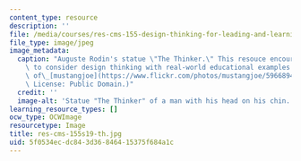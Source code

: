 ```yaml
---
content_type: resource
description: ''
file: /media/courses/res-cms-155-design-thinking-for-leading-and-learning-spring-2019/5f0534ecdc843d36846415375f684a1c_res-cms-155s19-th.jpg
file_type: image/jpeg
image_metadata:
  caption: "Auguste Rodin's statue \"The Thinker.\" This resouce encourages educators\
    \ to consider design thinking with real-world educational examples. (Image courtesy\
    \ of\_[mustangjoe](https://www.flickr.com/photos/mustangjoe/5966894496) on Flickr.\
    \ License: Public Domain.)"
  credit: ''
  image-alt: 'Statue "The Thinker" of a man with his head on his chin. '
learning_resource_types: []
ocw_type: OCWImage
resourcetype: Image
title: res-cms-155s19-th.jpg
uid: 5f0534ec-dc84-3d36-8464-15375f684a1c
---
```


